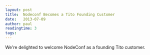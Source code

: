 ```yaml
---
layout: post
title:  Nodeconf Becomes a Tito Founding Customer
date:   2013-07-09
author: paul
readingtime: 3
tags:
---
```


We're delighted to welcome NodeConf as a founding Tito customer.